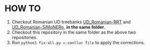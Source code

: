 # HOW TO
1. Checkout Romanian UD treebanks [UD_Romanian-RRT](https://github.com/UniversalDependencies/UD_Romanian-RRT) and [UD_Romanian-SiMoNERo](https://github.com/UniversalDependencies/UD_Romanian-SiMoNERo), **in the same folder**.
2. Checkout this repository in the same folder as the above two repositories.
3. Run `python3 fix-all.py <.conllu> file` to apply the corrections.

